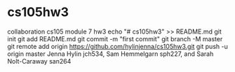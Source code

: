 # cs105hw3
collaboration cs105 module 7 hw3
echo "# cs105hw3" >> README.md
git init
git add README.md
git commit -m "first commit"
git branch -M master
git remote add origin https://github.com/hylinjenna/cs105hw3.git
git push -u origin master
Jenna Hylin jch534, Sam Hemmelgarn sph227, and Sarah Nolt-Caraway san264
